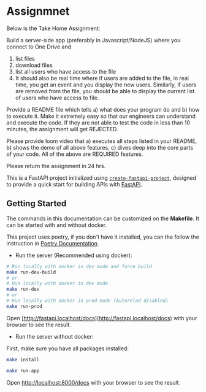 # Assignmnet

Below is the Take Home Assignment:

Build a server-side app (preferably in Javascript/NodeJS) where you connect to One Drive and
1. list files
2. download files
4. list all users who have access to the file
5. It should also be real time where if users are added to the file, in real time, you get an event and you display the new users. Similarly, if users are removed from the file, you should be able to display the current list of users who have access to file.


Provide a README file which tells a) what does your program do and b) how to execute it. Make it extremely easy so that our engineers can understand and execute the code. If they are not able to test the code in less than 10 minutes, the assignment will get REJECTED.

Please provide loom video that a) executes all steps listed in your README, b) shows the demo of all above features, c) dives deep into the core parts of your code.
All of the above are REQUIRED features.

Please return the assignment in 24 hrs.


This is a FastAPI project initialized using [`create-fastapi-project`](https://github.com/allient/create-fastapi-project), designed to provide a quick start for building APIs with [FastAPI](https://fastapi.tiangolo.com/).

## Getting Started

The commands in this documentation can be customized on the **Makefile**. It can be started with and without docker.

This project uses poetry, if you don't have it installed, you can the follow the instruction in [Poetry Documentation](https://python-poetry.org/docs/#installation).

- Run the server (Recommended using docker):

```bash
# Run locally with docker in dev mode and force build
make run-dev-build
# or
# Run locally with docker in dev mode
make run-dev
# or
# Run locally with docker in prod mode (Autorelod disabled)
make run-prod
```

Open [http://fastapi.localhost/docs](http://fastapi.localhost/docs) with your browser to see the result.


- Run the server without docker:

First, make sure you have all packages installed:

```bash
make install
```

```bash
make run-app
```

Open [http://localhost:8000/docs](http://localhost:8000/docs) with your browser to see the result.





